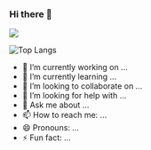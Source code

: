 ### Hi there 👋

![](https://github-readme-stats.vercel.app/api?username=NasrinShakery&show_icons=true&theme=synthwave)


![Top Langs](https://github-readme-stats.vercel.app/api/top-langs/?username=NasrinShakery&layout=compact)

- 🔭 I’m currently working on ...
- 🌱 I’m currently learning ...
- 👯 I’m looking to collaborate on ...
- 🤔 I’m looking for help with ...
- 💬 Ask me about ...
- 📫 How to reach me: ...
- 😄 Pronouns: ...
- ⚡ Fun fact: ...

